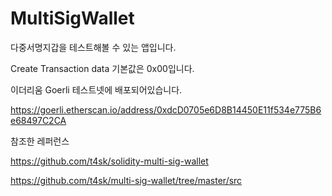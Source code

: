 # MultiSigWallet
 다중서명지갑을 테스트해볼 수 있는 앱입니다.

Create Transaction data 기본값은 0x00입니다.

이더리움 Goerli 테스트넷에 배포되어있습니다.

https://goerli.etherscan.io/address/0xdcD0705e6D8B14450E11f534e775B6e68497C2CA

참조한 레퍼런스

https://github.com/t4sk/solidity-multi-sig-wallet

https://github.com/t4sk/multi-sig-wallet/tree/master/src

